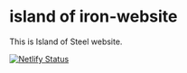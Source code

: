 # island of iron-website
This is Island of Steel website.

[![Netlify Status](https://api.netlify.com/api/v1/badges/37e2fc9f-c63f-4894-96da-2efaa22f5e80/deploy-status)](https://app.netlify.com/sites/island-of-steel/deploys)
